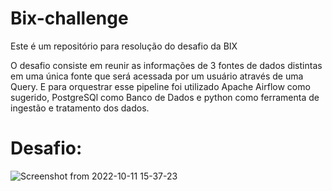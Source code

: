 # Bix-challenge
Este é um repositório para resolução do desafio da BIX 

O desafio consiste em reunir as informações de 3 fontes de dados distintas em uma única fonte que será acessada por um usuário através de uma Query. E para orquestrar esse pipeline foi utilizado Apache Airflow como sugerido, PostgreSQl como Banco de Dados e python como ferramenta de ingestão e tratamento dos dados.

# Desafio:

![Screenshot from 2022-10-11 15-37-23](https://user-images.githubusercontent.com/42456578/195172595-56e2d277-5c4f-474e-965b-0c2ca79b4eb5.png)
